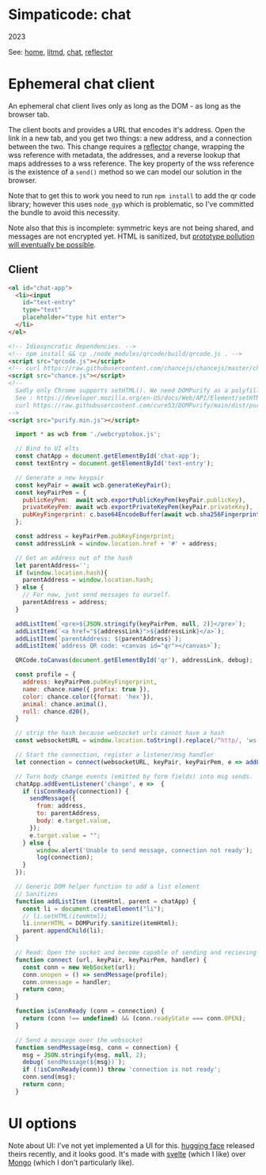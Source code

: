 # Simpaticode: chat
2023

See:
[home](/),
[litmd](/lit.md),
[chat](/chat.md),
[reflector](/reflector.md)

# Ephemeral chat client
An ephemeral chat client lives only as long as the DOM - as long as the browser tab.

The client boots and provides a URL that encodes it's address.
Open the link in a new tab, and you get two things: a new address, and a connection between the two.
This change requires a [reflector](reflector) change, wrapping the wss reference with metadata, the addresses,
and a reverse lookup that maps addresses to a wss reference.
The key property of the wss reference is the existence of a `send()` method so we can model our solution in the browser.

Note that to get this to work you need to run `npm install` to add the qr code library; however this uses `node_gyp` which is problematic, so I've committed the bundle to avoid this necessity.

Note also that this is incomplete: symmetric keys are not being shared, and messages are not encrypted yet.
HTML is sanitized, but [prototype pollution will eventually be possible](https://portswigger.net/daily-swig/google-engineers-plot-to-mitigate-prototype-pollution).

## Client

```html
<ol id="chat-app">
  <li><input
    id="text-entry"
    type="text"
    placeholder="type hit enter">
  </li>
</ol>

<!-- Idiosyncratic dependencies. -->
<!-- npm install && cp ./node_modules/qrcode/build/qrcode.js . -->
<script src="qrcode.js"></script>
<!-- curl https://raw.githubusercontent.com/chancejs/chancejs/master/chance.js > chance.js -->
<script src="chance.js"></script>
<!--
  Sadly only Chrome supports setHTML(). We need DOMPurify as a polyfill
  See : https://developer.mozilla.org/en-US/docs/Web/API/Element/setHTML
  curl https://raw.githubusercontent.com/cure53/DOMPurify/main/dist/purify.min.js > purify.min.js
-->
<script src="purify.min.js"></script>
```

```js
  import * as wcb from './webcryptobox.js';

  // Bind to UI elts
  const chatApp = document.getElementById('chat-app');
  const textEntry = document.getElementById('text-entry');

  // Generate a new keypair
  const keyPair = await wcb.generateKeyPair();
  const keyPairPem = {
    publicKeyPem:  await wcb.exportPublicKeyPem(keyPair.publicKey),
    privateKeyPem: await wcb.exportPrivateKeyPem(keyPair.privateKey),
    pubKeyFingerprint: c.base64EncodeBuffer(await wcb.sha256Fingerprint(keyPair.publicKey)),
  };

  const address = keyPairPem.pubKeyFingerprint;
  const addressLink = window.location.href + '#' + address;

  // Get an address out of the hash
  let parentAddress='';
  if (window.location.hash){
    parentAddress = window.location.hash;
  } else {
    // For now, just send messages to ourself.
    parentAddress = address;
  }

  addListItem(`<pre>${JSON.stringify(keyPairPem, null, 2)}</pre>`);
  addListItem(`<a href="${addressLink}">${addressLink}</a>`);
  addListItem(`parentAddress: ${parentAddress}`);
  addListItem(`address QR code: <canvas id="qr"></canvas>`);

  QRCode.toCanvas(document.getElementById('qr'), addressLink, debug);

  const profile = {
    address: keyPairPem.pubKeyFingerprint,
    name: chance.name({ prefix: true }),
    color: chance.color({format: 'hex'}),
    animal: chance.animal(),
    roll: chance.d20(),
  }

  // strip the hash because websocket urls cannot have a hash
  const websocketURL = window.location.toString().replace(/^http/, 'ws').split('#')[0];

  // Start the connection, register a listener/msg handler
  let connection = connect(websocketURL, keyPair, keyPairPem, e => addListItem(`<pre>${e.data}</pre>`));

  // Turn body change events (emitted by form fields) into msg sends.
  chatApp.addEventListener('change', e =>  {
    if (isConnReady(connection)) {
      sendMessage({
        from: address,
        to: parentAddress,
        body: e.target.value,
      });
      e.target.value = "";
    } else {
        window.alert('Unable to send message, connection not ready');
        log(connection);
    }
  });

  // Generic DOM helper function to add a list element
  // Sanitizes
  function addListItem (itemHtml, parent = chatApp) {
    const li = document.createElement("li");
    // li.setHTML(itemHtml);
    li.innerHTML = DOMPurify.sanitize(itemHtml);
    parent.appendChild(li);
  }

  // Read: Open the socket and become capable of sending and recieving messages
  function connect (url, keyPair, keyPairPem, handler) {
    const conn = new WebSocket(url);
    conn.onopen = () => sendMessage(profile);
    conn.onmessage = handler;
    return conn;
  }

  function isConnReady (conn = connection) {
    return (conn !== undefined) && (conn.readyState === conn.OPEN);
  }

  // Send a message over the websocket
  function sendMessage(msg, conn = connection) {
    msg = JSON.stringify(msg, null, 2);
    debug(`sendMessage(${msg})`);
    if (!isConnReady(conn)) throw 'connection is not ready';
    conn.send(msg);
    return conn;
  }
```

# UI options
Note about UI: I've not yet implemented a UI for this.
[hugging face](https://github.com/huggingface/chat-ui) released theirs recently, and it looks good.
It's made with [svelte](https://svelte.dev/) (which I like) over [Mongo](https://www.mongodb.com/) (which I don't particularly like).

